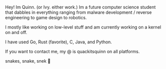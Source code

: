 Hey! Im Quinn. (or Ivy. either work.) Im a future computer science student that dabbles in everything ranging from malware development / reverse engineering to game design to robotics.

I mostly like working on low-level stuff and am currently working on a kernel on and off.

I have used Go, Rust (favorite), C, Java, and Python.

If you want to contact me, my @ is quackitsquinn on all platforms.

snakes, snake, snek :snake:
<!---
QuackitsQuinn/QuackitsQuinn is a ✨ special ✨ repository because its `README.md` (this file) appears on your GitHub profile.
You can click the Preview link to take a look at your changes.
--->
